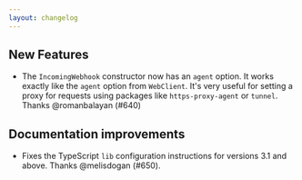 ```yaml
---
layout: changelog
---
```


## New Features

- The `IncomingWebhook` constructor now has an `agent` option. It works exactly like the `agent` option from
  `WebClient`. It's very useful for setting a proxy for requests using packages like `https-proxy-agent` or `tunnel`.
  Thanks @romanbalayan (#640)

## Documentation improvements

- Fixes the TypeScript `lib` configuration instructions for versions 3.1 and above. Thanks @melisdogan (#650).
